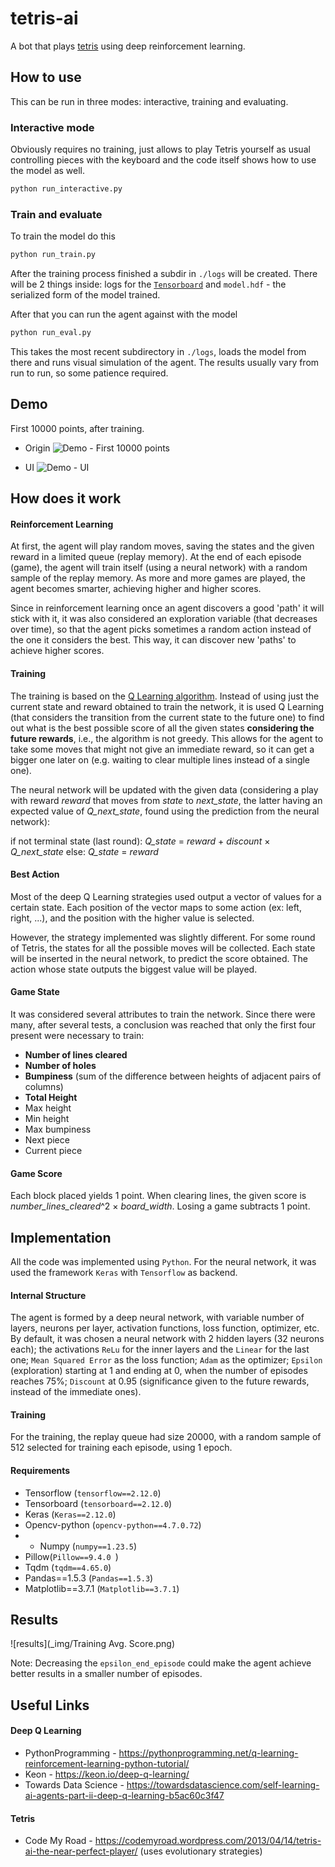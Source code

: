 # tetris-ai

A bot that plays [tetris](https://en.wikipedia.org/wiki/Tetris) using deep reinforcement learning.

## How to use

This can be run in three modes: interactive, training and evaluating.

### Interactive mode

Obviously requires no training, just allows to play Tetris yourself as usual controlling pieces with the keyboard 
and the code itself shows how to use the model as well.
```bash
python run_interactive.py
```

### Train and evaluate

To train the model do this
```bash
python run_train.py
```
After the training process finished a subdir in `./logs` will be created. There will be 2 things inside: logs for the
[`Tensorboard`](https://www.tensorflow.org/guide/summaries_and_tensorboard) and `model.hdf` - the serialized form of
the model trained. 

After that you can run the agent against with the model

```bash
python run_eval.py
```
This takes the most recent subdirectory in `./logs`, loads the model from there and runs visual simulation of the agent.
The results usually vary from run to run, so some patience required.

## Demo

First 10000 points, after training.

- Origin
![Demo - First 10000 points](_img/Origin/demo.gif)

- UI
![Demo - UI](_img/demo-ui.gif)

## How does it work

#### Reinforcement Learning

At first, the agent will play random moves, saving the states and the given reward in a limited queue (replay memory). At the end of each episode (game), the agent will train itself (using a neural network) with a random sample of the replay memory. As more and more games are played, the agent becomes smarter, achieving higher and higher scores.

Since in reinforcement learning once an agent discovers a good 'path' it will stick with it, it was also considered an exploration variable (that decreases over time), so that the agent picks sometimes a random action instead of the one it considers the best. This way, it can discover new 'paths' to achieve higher scores.


#### Training

The training is based on the [Q Learning algorithm](https://en.wikipedia.org/wiki/Q-learning). Instead of using just the current state and reward obtained to train the network, it is used Q Learning (that considers the transition from the current state to the future one) to find out what is the best possible score of all the given states **considering the future rewards**, i.e., the algorithm is not greedy. This allows for the agent to take some moves that might not give an immediate reward, so it can get a bigger one later on (e.g. waiting to clear multiple lines instead of a single one).

The neural network will be updated with the given data (considering a play with reward *reward* that moves from *state* to *next_state*, the latter having an expected value of *Q_next_state*, found using the prediction from the neural network):

if not terminal state (last round): *Q_state* = *reward* + *discount* × *Q_next_state*
else: *Q_state* = *reward*


#### Best Action

Most of the deep Q Learning strategies used output a vector of values for a certain state. Each position of the vector maps to some action (ex: left, right, ...), and the position with the higher value is selected.

However, the strategy implemented was slightly different. For some round of Tetris, the states for all the possible moves will be collected. Each state will be inserted in the neural network, to predict the score obtained. The action whose state outputs the biggest value will be played.


#### Game State

It was considered several attributes to train the network. Since there were many, after several tests, a conclusion was reached that only the first four present were necessary to train:

- **Number of lines cleared**
- **Number of holes**
- **Bumpiness** (sum of the difference between heights of adjacent pairs of columns)
- **Total Height**
- Max height
- Min height
- Max bumpiness
- Next piece
- Current piece


#### Game Score

Each block placed yields 1 point. When clearing lines, the given score is *number_lines_cleared*^2 × *board_width*. Losing a game subtracts 1 point.


## Implementation

All the code was implemented using `Python`. For the neural network, it was used the framework `Keras` with `Tensorflow` as backend.

#### Internal Structure

The agent is formed by a deep neural network, with variable number of layers, neurons per layer, activation functions, loss function, optimizer, etc. By default, it was chosen a neural network with 2 hidden layers (32 neurons each); the activations `ReLu` for the inner layers and the `Linear` for the last one; `Mean Squared Error` as the loss function; `Adam` as the optimizer; `Epsilon` (exploration) starting at 1 and ending at 0, when the number of episodes reaches 75%; `Discount` at 0.95 (significance given to the future rewards, instead of the immediate ones).

#### Training

For the training, the replay queue had size 20000, with a random sample of 512 selected for training each episode, using 1 epoch.


#### Requirements

- Tensorflow (`tensorflow==2.12.0`)
- Tensorboard (`tensorboard==2.12.0`)
- Keras (`Keras==2.12.0`)
- Opencv-python (`opencv-python==4.7.0.72`)
- - Numpy (`numpy==1.23.5`)
- Pillow(`Pillow==9.4.0 `)
- Tqdm (`tqdm==4.65.0`)
- Pandas==1.5.3 (`Pandas==1.5.3`)
- Matplotlib==3.7.1 (`Matplotlib==3.7.1`)

## Results

![results](_img/Training Avg. Score.png)

Note: Decreasing the `epsilon_end_episode` could make the agent achieve better results in a smaller number of episodes.


## Useful Links

#### Deep Q Learning
- PythonProgramming - https://pythonprogramming.net/q-learning-reinforcement-learning-python-tutorial/
- Keon - https://keon.io/deep-q-learning/
- Towards Data Science - https://towardsdatascience.com/self-learning-ai-agents-part-ii-deep-q-learning-b5ac60c3f47

#### Tetris
- Code My Road - https://codemyroad.wordpress.com/2013/04/14/tetris-ai-the-near-perfect-player/ (uses evolutionary strategies)
